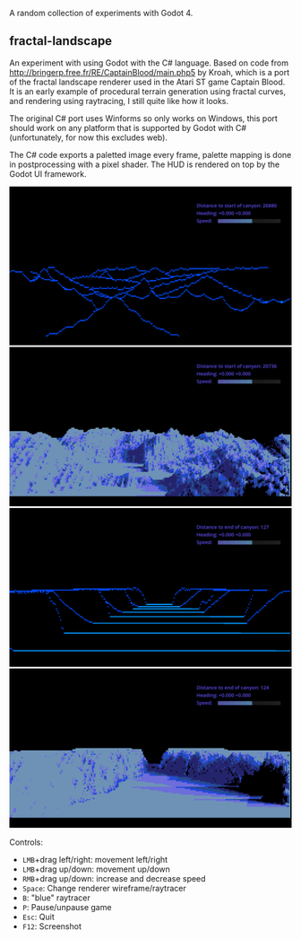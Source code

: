 A random collection of experiments with Godot 4.

## fractal-landscape

An experiment with using Godot with the C# language. Based on code from
http://bringerp.free.fr/RE/CaptainBlood/main.php5 by Kroah, which is a port of
the fractal landscape renderer used in the Atari ST game Captain Blood. It is an
early example of procedural terrain generation using fractal curves, and rendering
using raytracing, I still quite like how it looks.

The original C# port uses Winforms so only works on Windows, this
port should work on any platform that is supported by Godot with C#
(unfortunately, for now this excludes web).

The C# code exports a paletted image every frame, palette mapping is done in
postprocessing with a pixel shader. The HUD is rendered on top by the Godot UI
framework.

![Landscape (wireframe)](screenshots/screenshot0001.png)
![Landscape (raytracing)](screenshots/screenshot0002.png)
![Canyon (wireframe)](screenshots/screenshot0005.png)
![Canyon (raytracing)](screenshots/screenshot0003.png)

Controls:

- `LMB`+drag left/right: movement left/right
- `LMB`+drag up/down: movement up/down
- `RMB`+drag up/down: increase and decrease speed
- `Space`: Change renderer wireframe/raytracer
- `B`: "blue" raytracer
- `P`: Pause/unpause game
- `Esc`: Quit
- `F12`: Screenshot
